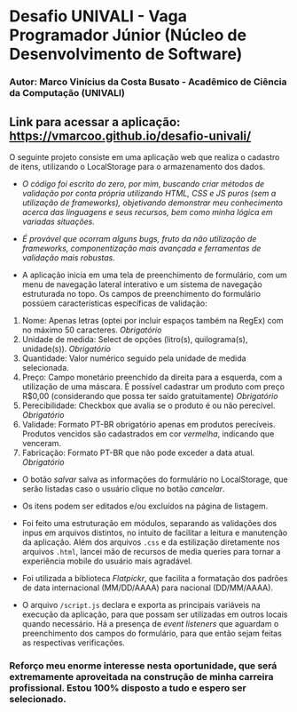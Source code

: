 # Desafio UNIVALI - Vaga Programador Júnior (Núcleo de Desenvolvimento de Software)
### Autor: Marco Vinícius da Costa Busato - Acadêmico de Ciência da Computação (UNIVALI)

## Link para acessar a aplicação: https://vmarcoo.github.io/desafio-univali/

O seguinte projeto consiste em uma aplicação web que realiza o cadastro de itens, utilizando o LocalStorage para o armazenamento dos dados.

- *O código foi escrito do zero, por mim, buscando criar métodos de validação por conta própria utilizando HTML, CSS e JS puros (sem a utilização de frameworks), objetivando demonstrar meu conhecimento acerca das linguagens e seus recursos, bem como minha lógica em variadas situações.* 

- *É provável que ocorram alguns bugs, fruto da não utilização de frameworks, componentização mais avançada e ferramentas de validação mais robustas.*

- A aplicação inicia em uma tela de preenchimento de formulário, com um menu de navegação lateral interativo e um sistema de navegação estruturada no topo. Os campos de preenchimento do formulário possúem características específicas de validação:

1. Nome: Apenas letras (optei por incluir espaços também na RegEx) com no máximo 50 caracteres. *Obrigatório*
2. Unidade de medida: Select de opções (litro(s), quilograma(s), unidade(s)). *Obrigatório*
3. Quantidade: Valor numérico seguido pela unidade de medida selecionada. 
4. Preço: Campo monetário preenchido da direita para a esquerda, com a utilização de uma máscara. É possível cadastrar um produto com preço R$0,00 (considerando que possa ter saído gratuitamente) *Obrigatório*
5. Perecibilidade: Checkbox que avalia se o produto é ou não perecível. *Obrigatório*
6. Validade: Formato PT-BR obrigatório apenas em produtos perecíveis. Produtos vencidos são cadastrados em cor *vermelha*, indicando que venceram. 
7. Fabricação: Formato PT-BR que não pode exceder a data atual. *Obrigatório*

- O botão *salvar* salva as informações do formulário no LocalStorage, que serão listadas caso o usuário clique no botão *cancelar*.

- Os itens podem ser editados e/ou excluídos na página de listagem.

- Foi feito uma estruturação em módulos, separando as validações dos inpus em arquivos distintos, no intuito de facilitar a leitura e manutenção da aplicação. Além dos arquivos `.css` e da estilização diretamente nos arquivos 
`.html`, lancei mão de recursos de media queries para tornar a experiência mobile do usuário mais agradável. 

- Foi utilizada a biblioteca _Flatpickr_, que facilita a formatação dos padrões de data internacional (MM/DD/AAAA) para nacional (DD/MM/AAAA).

- O arquivo `/script.js` declara e exporta as principais variáveis na execução da aplicação, para que possam ser utilizadas em outros locais quando necessário. Há a presença de _event listeners_ que aguardam o preenchimento dos campos do formulário, para que então sejam feitas as respectivas verificações.

### Reforço meu enorme interesse nesta oportunidade, que será extremamente aproveitada na construção de minha carreira profissional. Estou 100% disposto a tudo e espero ser selecionado.
